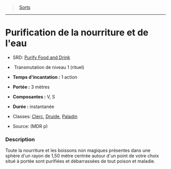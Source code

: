 ﻿> [Sorts](hd_spells.md)

---

# Purification de la nourriture et de l'eau

- SRD: [Purify Food and Drink](srd_spells_purify_food_and_drink.md)

-  Transmutation de niveau 1 (rituel)

- **Temps d'incantation :** 1 action

- **Portée :** 3 mètres

- **Composantes :** V, S</Components-->

- **Durée :** instantanée

- Classes: [Clerc](hd_cleric.md), [Druide](hd_druid.md), [Paladin](hd_paladin.md)

- Source: (MDR p)

### Description

Toute la nourriture et les boissons non magiques présentes dans une sphère d'un rayon de 1,50 mètre centrée autour d'un point de votre choix situé à portée sont purifiées et débarrassées de tout poison et maladie.


